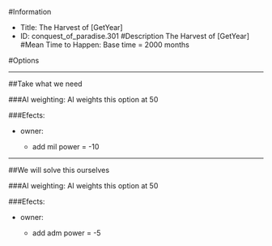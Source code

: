 #Information
 - Title: The Harvest of [GetYear]
 - ID: conquest_of_paradise.301
#Description
The Harvest of [GetYear]
#Mean Time to Happen:
Base time = 2000 months

#Options

___
##Take what we need

###AI weighting:
AI weights this option at 50


###Efects:<ul><li>owner:</li><ul><li>add mil power = -10</li></ul></ul>

___
##We will solve this ourselves

###AI weighting:
AI weights this option at 50


###Efects:<ul><li>owner:</li><ul><li>add adm power = -5</li></ul></ul>
